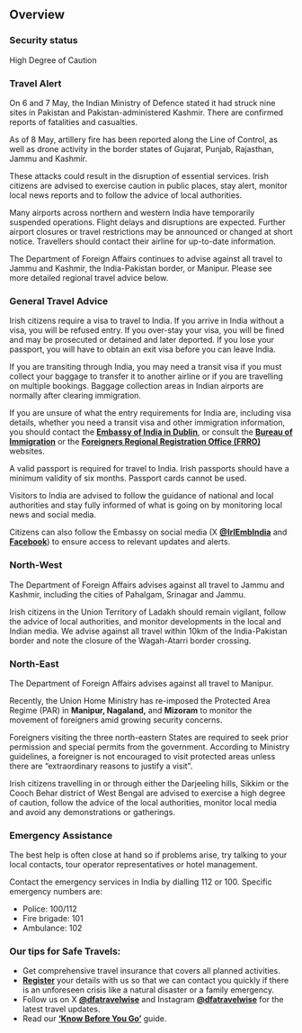## Overview

### **Security status**

High Degree of Caution

### **Travel Alert**

On 6 and 7 May, the Indian Ministry of Defence stated it had struck nine sites in Pakistan and Pakistan-administered Kashmir. There are confirmed reports of fatalities and casualties.

As of 8 May, artillery fire has been reported along the Line of Control, as well as drone activity in the border states of Gujarat, Punjab, Rajasthan, Jammu and Kashmir.

These attacks could result in the disruption of essential services. Irish citizens are advised to exercise caution in public places, stay alert, monitor local news reports and to follow the advice of local authorities.

Many airports across northern and western India have temporarily suspended operations. Flight delays and disruptions are expected. Further airport closures or travel restrictions may be announced or changed at short notice. Travellers should contact their airline for up-to-date information.

The Department of Foreign Affairs continues to advise against all travel to Jammu and Kashmir, the India-Pakistan border, or Manipur. Please see more detailed regional travel advice below.

### **General Travel Advice**

Irish citizens require a visa to travel to India. If you arrive in India without a visa, you will be refused entry. If you over-stay your visa, you will be fined and may be prosecuted or detained and later deported. If you lose your passport, you will have to obtain an exit visa before you can leave India.

If you are transiting through India, you may need a transit visa if you must collect your baggage to transfer it to another airline or if you are travelling on multiple bookings. Baggage collection areas in Indian airports are normally after clearing immigration.

If you are unsure of what the entry requirements for India are, including visa details, whether you need a transit visa and other immigration information, you should contact the [**Embassy of India in Dublin**](http://www.indianembassydublin.in/), or consult the [**Bureau of Immigration**](https://boi.gov.in/) or the [**Foreigners Regional Registration Office (FRRO)**](https://indianfrro.gov.in/eservices/home.jsp) websites.

A valid passport is required for travel to India. Irish passports should have a minimum validity of six months. Passport cards cannot be used.

Visitors to India are advised to follow the guidance of national and local authorities and stay fully informed of what is going on by monitoring local news and social media.

Citizens can also follow the Embassy on social media (X [**@IrlEmbIndia**](https://twitter.com/IrlEmbIndia) and [**Facebook**](https://www.facebook.com/IrelandinIndia/)) to ensure access to relevant updates and alerts.

### **North-West**

The Department of Foreign Affairs advises against all travel to Jammu and Kashmir, including the cities of Pahalgam, Srinagar and Jammu.

Irish citizens in the Union Territory of Ladakh should remain vigilant, follow the advice of local authorities, and monitor developments in the local and Indian media. We advise against all travel within 10km of the India-Pakistan border and note the closure of the Wagah-Atarri border crossing.

### **North-East**

The Department of Foreign Affairs advises against all travel to Manipur.

Recently, the Union Home Ministry has re-imposed the Protected Area Regime (PAR) in **Manipur, Nagaland,** and **Mizoram** to monitor the movement of foreigners amid growing security concerns.

Foreigners visiting the three north-eastern States are required to seek prior permission and special permits from the government. According to Ministry guidelines, a foreigner is not encouraged to visit protected areas unless there are “extraordinary reasons to justify a visit”.

Irish citizens travelling in or through either the Darjeeling hills, Sikkim or the Cooch Behar district of West Bengal are advised to exercise a high degree of caution, follow the advice of the local authorities, monitor local media and avoid any demonstrations or gatherings.

### **Emergency Assistance**

The best help is often close at hand so if problems arise, try talking to your local contacts, tour operator representatives or hotel management.

Contact the emergency services in India by dialling 112 or 100. Specific emergency numbers are:

* Police: 100/112
* Fire brigade: 101
* Ambulance: 102

### **Our tips for Safe Travels:**

* Get comprehensive travel insurance that covers all planned activities.
* [**Register**](https://www.ireland.ie/en/dfa/overseas-travel/citizens-registration/) your details with us so that we can contact you quickly if there is an unforeseen crisis like a natural disaster or a family emergency.
* Follow us on X [**@dfatravelwise**](https://www.twitter.com/DFATravelWise) and Instagram [**@dfatravelwise**](https://www.instagram.com/dfatravelwise) for the latest travel updates.
* Read our [**‘Know Before You Go’**](https://www.ireland.ie/en/dfa/overseas-travel/know-before-you-go/) guide.